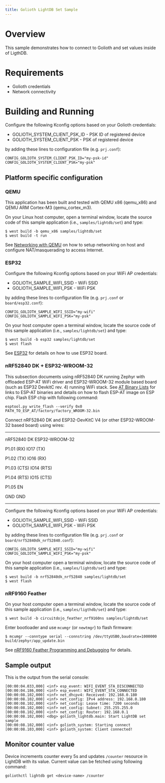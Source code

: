```yaml
---
title: Golioth LightDB Set Sample
---
```


# Overview

This sample demonstrates how to connect to Golioth and set values inside
of LigthDB.

# Requirements

-   Golioth credentials
-   Network connectivity

# Building and Running

Configure the following Kconfig options based on your Golioth
credentials:

-   GOLIOTH_SYSTEM_CLIENT_PSK_ID - PSK ID of registered device
-   GOLIOTH_SYSTEM_CLIENT_PSK - PSK of registered device

by adding these lines to configuration file (e.g. `prj.conf`):

``` {.cfg}
CONFIG_GOLIOTH_SYSTEM_CLIENT_PSK_ID="my-psk-id"
CONFIG_GOLIOTH_SYSTEM_CLIENT_PSK="my-psk"
```

## Platform specific configuration

### QEMU

This application has been built and tested with QEMU x86 (qemu_x86) and
QEMU ARM Cortex-M3 (qemu_cortex_m3).

On your Linux host computer, open a terminal window, locate the source
code of this sample application (i.e., `samples/lightdb/set`) and type:

``` {.console}
$ west build -b qemu_x86 samples/lightdb/set
$ west build -t run
```

See [Networking with
QEMU](https://docs.zephyrproject.org/latest/guides/networking/qemu_setup.html#networking-with-qemu)
on how to setup networking on host and configure NAT/masquerading to
access Internet.

### ESP32

Configure the following Kconfig options based on your WiFi AP
credentials:

-   GOLIOTH_SAMPLE_WIFI_SSID - WiFi SSID
-   GOLIOTH_SAMPLE_WIFI_PSK - WiFi PSK

by adding these lines to configuration file (e.g. `prj.conf` or
`board/esp32.conf`):

``` {.cfg}
CONFIG_GOLIOTH_SAMPLE_WIFI_SSID="my-wifi"
CONFIG_GOLIOTH_SAMPLE_WIFI_PSK="my-psk"
```

On your host computer open a terminal window, locate the source code of
this sample application (i.e., `samples/lightdb/set`) and type:

``` {.console}
$ west build -b esp32 samples/lightdb/set
$ west flash
```

See
[ESP32](https://docs.zephyrproject.org/latest/boards/xtensa/esp32/doc/index.html)
for details on how to use ESP32 board.

### nRF52840 DK + ESP32-WROOM-32

This subsection documents using nRF52840 DK running Zephyr with
offloaded ESP-AT WiFi driver and ESP32-WROOM-32 module based board (such
as ESP32 DevkitC rev. 4) running WiFi stack. See [AT Binary
Lists](https://docs.espressif.com/projects/esp-at/en/latest/AT_Binary_Lists/index.html)
for links to ESP-AT binaries and details on how to flash ESP-AT image on
ESP chip. Flash ESP chip with following command:

``` {.console}
esptool.py write_flash --verify 0x0 PATH_TO_ESP_AT/factory/factory_WROOM-32.bin
```

Connect nRF52840 DK and ESP32-DevKitC V4 (or other ESP32-WROOM-32 based
board) using wires:

  ----------- ----------------
  nRF52840 DK ESP32-WROOM-32

  P1.01 (RX)  IO17 (TX)

  P1.02 (TX)  IO16 (RX)

  P1.03 (CTS) IO14 (RTS)

  P1.04 (RTS) IO15 (CTS)

  P1.05       EN

  GND         GND
  ----------- ----------------

Configure the following Kconfig options based on your WiFi AP
credentials:

-   GOLIOTH_SAMPLE_WIFI_SSID - WiFi SSID
-   GOLIOTH_SAMPLE_WIFI_PSK - WiFi PSK

by adding these lines to configuration file (e.g. `prj.conf` or
`board/nrf52840dk_nrf52840.conf`):

``` {.cfg}
CONFIG_GOLIOTH_SAMPLE_WIFI_SSID="my-wifi"
CONFIG_GOLIOTH_SAMPLE_WIFI_PSK="my-psk"
```

On your host computer open a terminal window, locate the source code of
this sample application (i.e., `samples/lightdb/set`) and type:

``` {.console}
$ west build -b nrf52840dk_nrf52840 samples/lightdb/set
$ west flash
```

### nRF9160 Feather

On your host computer open a terminal window, locate the source code of
this sample application (i.e., `samples/ligthdb/set`) and type:

``` {.console}
$ west build -b circuitdojo_feather_nrf9160ns samples/lightdb/set
```

Enter bootloader and use `mcumgr` (or `newtmgr`) to flash firmware:

``` {.console}
$ mcumgr --conntype serial --connstring /dev/ttyUSB0,baudrate=1000000 build/zephyr/app_update.bin
```

See [nRF9160 Feather Programming and
Debugging](https://docs.jaredwolff.com/nrf9160-programming-and-debugging.html)
for details.

## Sample output

This is the output from the serial console:

``` {.console}
[00:00:04.033,000] <inf> esp_event: WIFI_EVENT_STA_DISCONNECTED
[00:00:04.186,000] <inf> esp_event: WIFI_EVENT_STA_CONNECTED
[00:00:08.102,000] <inf> net_dhcpv4: Received: 192.168.0.180
[00:00:08.102,000] <inf> net_config: IPv4 address: 192.168.0.180
[00:00:08.102,000] <inf> net_config: Lease time: 7200 seconds
[00:00:08.102,000] <inf> net_config: Subnet: 255.255.255.0
[00:00:08.102,000] <inf> net_config: Router: 192.168.0.1
[00:00:08.102,000] <dbg> golioth_lightdb.main: Start LightDB set sample
[00:00:08.102,000] <inf> golioth_system: Starting connect
[00:00:08.103,000] <inf> golioth_system: Client connected!
```

## Monitor counter value

Device increments counter every 5s and updates `/counter` resource in
LightDB with its value. Current value can be fetched using following
command:

``` {.console}
goliothctl lightdb get <device-name> /counter
```
